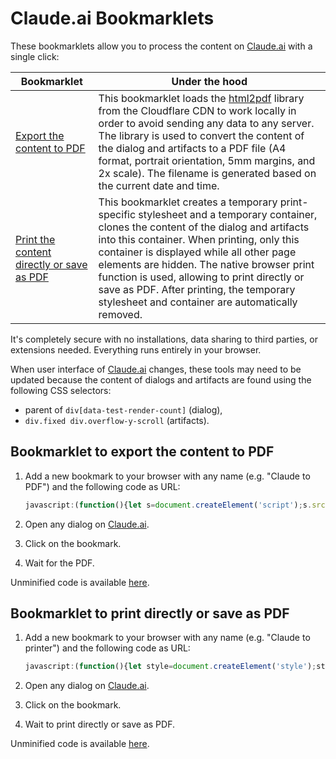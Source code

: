 # Claude.ai Bookmarklets

These bookmarklets allow you to process the content on [Claude.ai](https://claude.ai/) with a single click:

| Bookmarklet                                                                                | Under the hood                                                                                                                                                                                                                                                                                                                                                                                                                  |
|--------------------------------------------------------------------------------------------|---------------------------------------------------------------------------------------------------------------------------------------------------------------------------------------------------------------------------------------------------------------------------------------------------------------------------------------------------------------------------------------------------------------------------------|
| [Export the content to PDF](#bookmarklet-to-export-the-content-to-pdf)                     | This bookmarklet loads the [html2pdf](https://github.com/eKoopmans/html2pdf.js) library from the Cloudflare CDN to work locally in order to avoid sending any data to any server. The library is used to convert the content of the dialog and artifacts to a PDF file (A4 format, portrait orientation, 5mm margins, and 2x scale). The filename is generated based on the current date and time.                              |
| [Print the content directly or save as PDF](#bookmarklet-to-print-directly-or-save-as-pdf) | This bookmarklet creates a temporary print-specific stylesheet and a temporary container, clones the content of the dialog and artifacts into this container. When printing, only this container is displayed while all other page elements are hidden. The native browser print function is used, allowing to print directly or save as PDF. After printing, the temporary stylesheet and container are automatically removed. |

It's completely secure with no installations, data sharing to third parties, or extensions needed. Everything runs
entirely in your browser.

When user interface of [Claude.ai](https://claude.ai/) changes, these tools may need to be updated because the content
of dialogs and artifacts are found using the following CSS selectors:

- parent of `div[data-test-render-count]` (dialog),
- `div.fixed div.overflow-y-scroll` (artifacts).

## Bookmarklet to export the content to PDF

1. Add a new bookmark to your browser with any name (e.g. "Claude to PDF") and the following code as URL:

   ```javascript
   javascript:(function(){let s=document.createElement('script');s.src='https://cdnjs.cloudflare.com/ajax/libs/html2pdf.js/0.10.2/html2pdf.bundle.min.js';s.onload=function(){let t=new Date().toISOString().replace(/[-:T.]/g,'').slice(0,14),e1=document.querySelector('div[data-test-render-count]').parentElement,e2=document.querySelector('div.fixed div.overflow-y-scroll');let pdf=html2pdf().set({margin:5,filename:`${t}.pdf`,html2canvas:{scale:2,logging:false}}).from(e1);e2&&(pdf=pdf.toPdf().get('pdf').then(pdfObj=>pdfObj.addPage()).from(e2).toContainer().toCanvas().toPdf());pdf.save();};document.body.appendChild(s);})();
   ```

2. Open any dialog on [Claude.ai](https://claude.ai/).
3. Click on the bookmark.
4. Wait for the PDF.

Unminified code is available [here](https://github.com/give-me/claude/blob/main/bookmarklets/via-html2pdf.js).

## Bookmarklet to print directly or save as PDF

1. Add a new bookmark to your browser with any name (e.g. "Claude to printer") and the following code as URL:

   ```javascript
   javascript:(function(){let style=document.createElement('style');style.textContent='@media print{body>*{display:none!important}#temp{display:flex!important;flex-direction:column}}';document.head.appendChild(style);let temp=document.createElement('div'),e1=document.querySelector('div[data-test-render-count]').parentElement,e2=document.querySelector('div.fixed div.overflow-y-scroll');temp.id='temp';temp.appendChild(e1.cloneNode(true));e2&&temp.appendChild(e2.cloneNode(true));document.body.appendChild(temp);print();setTimeout(()=>{document.head.removeChild(style);document.body.removeChild(temp);},1000);})();
   ```

2. Open any dialog on [Claude.ai](https://claude.ai/).
3. Click on the bookmark.
4. Wait to print directly or save as PDF.

Unminified code is available [here](https://github.com/give-me/claude/blob/main/bookmarklets/via-print.js).